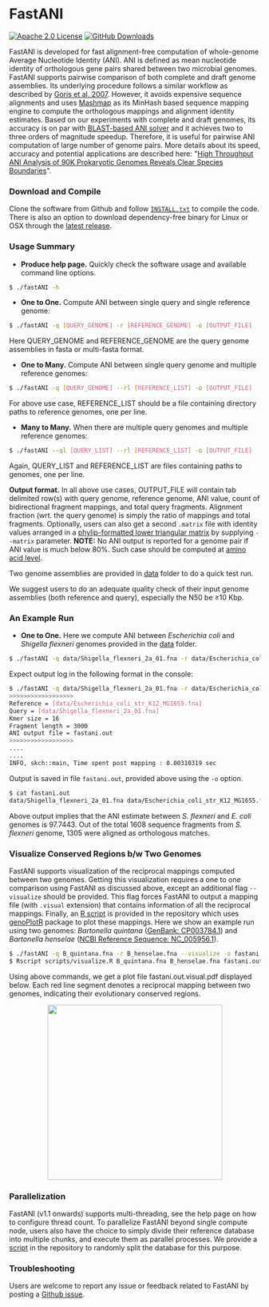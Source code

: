 FastANI
========================================================================
[![Apache 2.0 License](https://img.shields.io/badge/license-Apache%20v2.0-blue.svg)](LICENSE)
[![GitHub Downloads](https://img.shields.io/github/downloads/ParBLiSS/FastANI/total.svg?style=social&logo=github&label=Download)](https://github.com/ParBLiSS/FastANI/releases)

FastANI is developed for fast alignment-free computation of whole-genome Average Nucleotide Identity (ANI). ANI is defined as mean nucleotide identity of orthologous gene pairs shared between two microbial genomes. FastANI supports pairwise comparison of both complete and draft genome assemblies. Its underlying procedure follows a similar workflow as described by [Goris et al. 2007](http://www.ncbi.nlm.nih.gov/pubmed/17220447). However, it avoids expensive sequence alignments and uses [Mashmap](https://github.com/marbl/MashMap) as its MinHash based sequence mapping engine to compute the orthologous mappings and alignment identity estimates. Based on our experiments with complete and draft genomes, its accuracy is on par with [BLAST-based ANI solver](http://enve-omics.ce.gatech.edu/ani/) and it achieves two to three orders of magnitude speedup. Therefore, it is useful for pairwise ANI computation of large number of genome pairs. More details about its speed, accuracy and potential applications are described here: "[High Throughput ANI Analysis of 90K Prokaryotic Genomes Reveals Clear Species Boundaries](https://doi.org/10.1038/s41467-018-07641-9)". 

### Download and Compile

Clone the software from Github and follow [`INSTALL.txt`](INSTALL.txt) to compile the code. There is also an option to download dependency-free binary for Linux or OSX through the [latest release](https://github.com/ParBliSS/FastANI/releases).

### Usage Summary

* **Produce help page.** Quickly check the software usage and available command line options.

```sh
$ ./fastANI -h
```

* **One to One.** Compute ANI between single query and single reference genome:

```sh
$ ./fastANI -q [QUERY_GENOME] -r [REFERENCE_GENOME] -o [OUTPUT_FILE] 
```

Here QUERY\_GENOME and REFERENCE\_GENOME are the query genome assemblies in fasta or multi-fasta format.

* **One to Many.** Compute ANI between single query genome and multiple reference genomes:

```sh
$ ./fastANI -q [QUERY_GENOME] --rl [REFERENCE_LIST] -o [OUTPUT_FILE]
```

For above use case, REFERENCE\_LIST should be a file containing directory paths to reference genomes, one per line.

* **Many to Many.** When there are multiple query genomes and multiple reference genomes:

```sh
$ ./fastANI --ql [QUERY_LIST] --rl [REFERENCE_LIST] -o [OUTPUT_FILE]
```
Again, QUERY\_LIST and REFERENCE\_LIST are files containing paths to genomes, one per line.

**Output format.** In all above use cases, OUTPUT\_FILE will contain tab delimited row(s) with query genome, reference genome, ANI value, count of bidirectional fragment mappings, and total query fragments. Alignment fraction (wrt. the query genome) is simply the ratio of mappings and total fragments. Optionally, users can also get a second `.matrix` file with identity values arranged in a [phylip-formatted lower triangular matrix](https://www.mothur.org/wiki/Phylip-formatted_distance_matrix) by supplying `--matrix` parameter. **NOTE:** No ANI output is reported for a genome pair if ANI value is much below 80%. Such case should be computed at [amino acid level](http://enve-omics.ce.gatech.edu/aai/).

Two genome assemblies are provided in [data](data) folder to do a quick test run. 

We suggest users to do an adequate quality check of their input genome assemblies (both reference and query), especially the N50 be ≥10 Kbp.

### An Example Run

* **One to One.** Here we compute ANI between *Escherichia coli* and *Shigella flexneri* genomes provided in the [data](data) folder.

```sh
$ ./fastANI -q data/Shigella_flexneri_2a_01.fna -r data/Escherichia_coli_str_K12_MG1655.fna -o fastani.out 
```

Expect output log in the following format in the console:

```sh
$ ./fastANI -q data/Shigella_flexneri_2a_01.fna -r data/Escherichia_coli_str_K12_MG1655.fna -o fastani.out 
>>>>>>>>>>>>>>>>>>
Reference = [data/Escherichia_coli_str_K12_MG1655.fna]
Query = [data/Shigella_flexneri_2a_01.fna]
Kmer size = 16
Fragment length = 3000
ANI output file = fastani.out
>>>>>>>>>>>>>>>>>>
....
....
INFO, skch::main, Time spent post mapping : 0.00310319 sec
```

Output is saved in file `fastani.out`, provided above using the `-o` option. 

```sh
$ cat fastani.out
data/Shigella_flexneri_2a_01.fna data/Escherichia_coli_str_K12_MG1655.fna 97.7443 1305 1608
```

Above output implies that the ANI estimate between *S. flexneri* and *E. coli* genomes is 97.7443. Out of the total 1608 sequence fragments from *S. flexneri* genome, 1305 were aligned as orthologous matches.

### Visualize Conserved Regions b/w Two Genomes

FastANI supports visualization of the reciprocal mappings computed between two genomes. 
Getting this visualization requires a one to one comparison using FastANI as discussed above, except an additional flag `--visualize` should be provided. 
This flag forces FastANI to output a mapping file (with `.visual` extension) that contains information of all the reciprocal mappings. 
Finally, an [R script](scripts) is provided in the repository which uses [genoPlotR](https://cran.r-project.org/web/packages/genoPlotR/index.html) package to plot these mappings. 
Here we show an example run using two genomes: *Bartonella quintana* ([GenBank: CP003784.1](https://www.ncbi.nlm.nih.gov/nuccore/CP003784.1)) and *Bartonella henselae* ([NCBI Reference Sequence: NC_005956.1](https://www.ncbi.nlm.nih.gov/nuccore/NC_005956.1)).

```sh
$ ./fastANI -q B_quintana.fna -r B_henselae.fna --visualize -o fastani.out
$ Rscript scripts/visualize.R B_quintana.fna B_henselae.fna fastani.out.visual
```

Using above commands, we get a plot file fastani.out.visual.pdf displayed below. Each red line segment denotes a reciprocal mapping between two genomes, indicating their evolutionary conserved regions.

<p align="center">
<img src="https://1aaaa1f6-a-62cb3a1a-s-sites.googlegroups.com/site/chirgjain/readme-fastani.out.visual.jpg?attachauth=ANoY7cpSOke4rXUWIJzweKvFP8LqdFfJREDaqxuqkvi1AlyAi6Wv1VZEWf5ucZx1O_H46eY8Hts0T0DJId2bAQccHdQIyTTQQX84Mnmc2EG3jdiDNEw49wpypkpoPydnFf6owulWiYNM4Hdo2ZM_eCGXeaWAAYdRk4ENCC83m2tK5ev_vPFcT1VlBr6fdo4dgVawSjiKuddYP5_RpPoTq5g9uFa_a5XoNbt4Jjk92ZDWDL-WYLhpbHk%3D&attredirects=0" height="350"/>
</p>

### Parallelization

FastANI (v1.1 onwards) supports multi-threading, see the help page on how to configure thread count. To parallelize FastANI beyond single compute node, users also have the choice to simply divide their reference database into multiple chunks, and execute them as parallel processes. We provide a [script](scripts) in the repository to randomly split the database for this purpose.

### Troubleshooting

Users are welcome to report any issue or feedback related to FastANI by posting a [Github issue](https://github.com/ParBLiSS/FastANI/issues).
